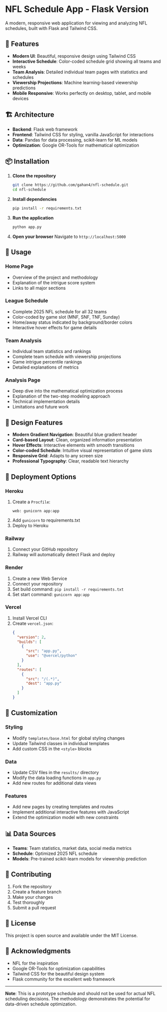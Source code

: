 # NFL Schedule App - Flask Version

A modern, responsive web application for viewing and analyzing NFL schedules, built with Flask and Tailwind CSS.

## 🚀 Features

- **Modern UI**: Beautiful, responsive design using Tailwind CSS
- **Interactive Schedule**: Color-coded schedule grid showing all teams and weeks
- **Team Analysis**: Detailed individual team pages with statistics and schedules
- **Viewership Projections**: Machine learning-based viewership predictions
- **Mobile Responsive**: Works perfectly on desktop, tablet, and mobile devices

## 🏗️ Architecture

- **Backend**: Flask web framework
- **Frontend**: Tailwind CSS for styling, vanilla JavaScript for interactions
- **Data**: Pandas for data processing, scikit-learn for ML models
- **Optimization**: Google OR-Tools for mathematical optimization

## 📦 Installation

1. **Clone the repository**
   ```bash
   git clone https://github.com/gahan4/nfl-schedule.git
   cd nfl-schedule
   ```

2. **Install dependencies**
   ```bash
   pip install -r requirements.txt
   ```

3. **Run the application**
   ```bash
   python app.py
   ```

4. **Open your browser**
   Navigate to `http://localhost:5000`

## 🎯 Usage

### Home Page
- Overview of the project and methodology
- Explanation of the intrigue score system
- Links to all major sections

### League Schedule
- Complete 2025 NFL schedule for all 32 teams
- Color-coded by game slot (MNF, SNF, TNF, Sunday)
- Home/away status indicated by background/border colors
- Interactive hover effects for game details

### Team Analysis
- Individual team statistics and rankings
- Complete team schedule with viewership projections
- Game intrigue percentile rankings
- Detailed explanations of metrics

### Analysis Page
- Deep dive into the mathematical optimization process
- Explanation of the two-step modeling approach
- Technical implementation details
- Limitations and future work

## 🎨 Design Features

- **Modern Gradient Navigation**: Beautiful blue gradient header
- **Card-based Layout**: Clean, organized information presentation
- **Hover Effects**: Interactive elements with smooth transitions
- **Color-coded Schedule**: Intuitive visual representation of game slots
- **Responsive Grid**: Adapts to any screen size
- **Professional Typography**: Clear, readable text hierarchy

## 🚀 Deployment Options

### Heroku
1. Create a `Procfile`:
   ```
   web: gunicorn app:app
   ```
2. Add `gunicorn` to requirements.txt
3. Deploy to Heroku

### Railway
1. Connect your GitHub repository
2. Railway will automatically detect Flask and deploy

### Render
1. Create a new Web Service
2. Connect your repository
3. Set build command: `pip install -r requirements.txt`
4. Set start command: `gunicorn app:app`

### Vercel
1. Install Vercel CLI
2. Create `vercel.json`:
   ```json
   {
     "version": 2,
     "builds": [
       {
         "src": "app.py",
         "use": "@vercel/python"
       }
     ],
     "routes": [
       {
         "src": "/(.*)",
         "dest": "app.py"
       }
     ]
   }
   ```

## 🔧 Customization

### Styling
- Modify `templates/base.html` for global styling changes
- Update Tailwind classes in individual templates
- Add custom CSS in the `<style>` blocks

### Data
- Update CSV files in the `results/` directory
- Modify the data loading functions in `app.py`
- Add new routes for additional data views

### Features
- Add new pages by creating templates and routes
- Implement additional interactive features with JavaScript
- Extend the optimization model with new constraints

## 📊 Data Sources

- **Teams**: Team statistics, market data, social media metrics
- **Schedule**: Optimized 2025 NFL schedule
- **Models**: Pre-trained scikit-learn models for viewership prediction

## 🤝 Contributing

1. Fork the repository
2. Create a feature branch
3. Make your changes
4. Test thoroughly
5. Submit a pull request

## 📝 License

This project is open source and available under the MIT License.

## 🙏 Acknowledgments

- NFL for the inspiration
- Google OR-Tools for optimization capabilities
- Tailwind CSS for the beautiful design system
- Flask community for the excellent web framework

---

**Note**: This is a prototype schedule and should not be used for actual NFL scheduling decisions. The methodology demonstrates the potential for data-driven schedule optimization. 
